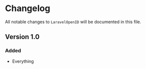 # Changelog

All notable changes to `LaravelOpenID` will be documented in this file.

## Version 1.0

### Added
- Everything
